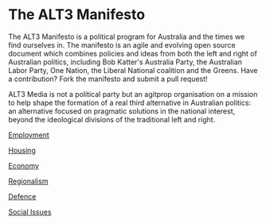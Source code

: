 # The ALT3 Manifesto

The ALT3 Manifesto is a political program for Australia and the times we find ourselves in. The manifesto is an agile and evolving open source document which combines policies and ideas from both the left and right of Australian politics, including Bob Katter's Australia Party, the Australian Labor Party, One Nation, the Liberal National coalition and the Greens. Have a contribution? Fork the manifesto and submit a pull request!

ALT3 Media is not a political party but an agitprop organisation on a mission to help shape the formation of a real third alternative in Australian politics: an alternative focused on pragmatic solutions in the national interest, beyond the ideological divisions of the traditional left and right.

[Employment](employment.md)

[Housing](housing.md)

[Economy](economy.md)

[Regionalism](regionalism.md)

[Defence](defence.md)

[Social Issues](social.md)
